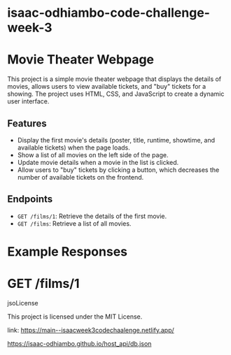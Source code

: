 # isaac-odhiambo-code-challenge-week-3
# Movie Theater Webpage

This project is a simple movie theater webpage that displays the details of movies, allows users to view available tickets, and "buy" tickets for a showing. The project uses HTML, CSS, and JavaScript to create a dynamic user interface.

## Features

- Display the first movie's details (poster, title, runtime, showtime, and available tickets) when the page loads.
- Show a list of all movies on the left side of the page.
- Update movie details when a movie in the list is clicked.
- Allow users to "buy" tickets by clicking a button, which decreases the number of available tickets on the frontend.

## Endpoints

- `GET /films/1`: Retrieve the details of the first movie.
- `GET /films`: Retrieve a list of all movies.

# Example Responses

# GET /films/1

jsoLicense

This project is licensed under the MIT License.

link:
https://main--isaacweek3codechaalenge.netlify.app/

https://isaac-odhiambo.github.io/host_api/db.json

